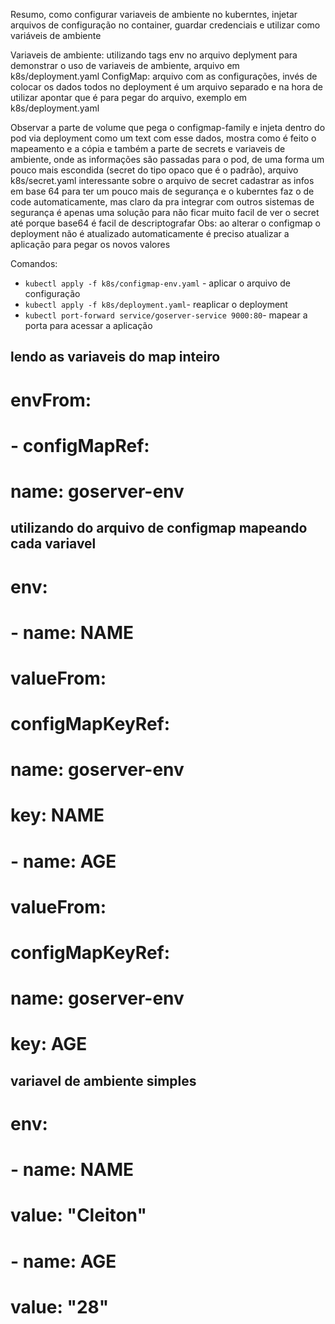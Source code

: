 Resumo, como configurar variaveis de ambiente no kuberntes, injetar arquivos de configuração no container, guardar credenciais e utilizar como variáveis de ambiente

Variaveis de ambiente: utilizando tags env no arquivo deplyment para demonstrar o uso de variaveis de ambiente, arquivo em k8s/deployment.yaml
ConfigMap: arquivo com as configurações, invés de colocar os dados todos no deployment é um arquivo separado e na hora de utilizar apontar que é para pegar do arquivo, exemplo em k8s/deployment.yaml

Observar a parte de volume que pega o configmap-family e injeta dentro do pod via deployment como um text com esse dados, mostra como é feito o mapeamento e a cópia 
e também a parte de secrets e variaveis de ambiente, onde as informações são passadas para o pod, de uma forma um pouco mais escondida (secret do tipo opaco que é o padrão), arquivo k8s/secret.yaml
interessante sobre o arquivo de secret cadastrar as infos em base 64 para ter um pouco mais de segurança e o kuberntes faz o de code automaticamente, mas claro da pra integrar com outros sistemas de segurança é apenas uma solução para não ficar muito facil de ver o secret até porque base64 é facil de descriptografar
Obs: ao alterar o configmap o deployment não é atualizado automaticamente é preciso atualizar a aplicação para pegar os novos valores


Comandos:
 - `kubectl apply -f k8s/configmap-env.yaml` - aplicar o arquivo de configuração
 - `kubectl apply -f k8s/deployment.yaml`- reaplicar o deployment
 - `kubectl port-forward service/goserver-service 9000:80`- mapear a porta para acessar a aplicação

## lendo as variaveis do map inteiro
# envFrom:
# - configMapRef:
#    name: goserver-env
## utilizando do arquivo de configmap mapeando cada variavel
# env:
# - name: NAME
#   valueFrom:
#     configMapKeyRef:
#       name: goserver-env
#       key: NAME
# - name: AGE
#   valueFrom:
#     configMapKeyRef:
#       name: goserver-env
#     key: AGE
## variavel de ambiente simples    
# env:
# - name: NAME
#   value: "Cleiton"
# - name: AGE
#   value: "28"
